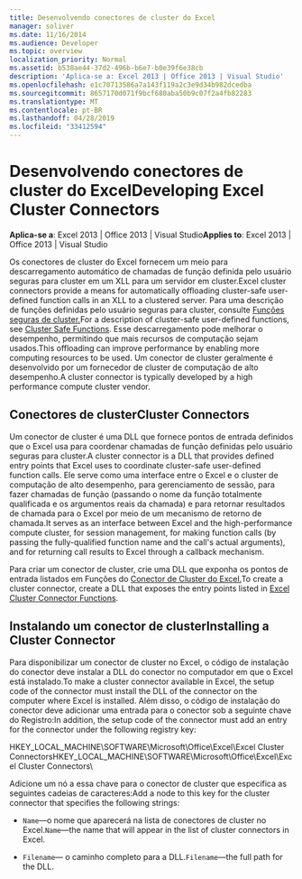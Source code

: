 ```yaml
---
title: Desenvolvendo conectores de cluster do Excel
manager: soliver
ms.date: 11/16/2014
ms.audience: Developer
ms.topic: overview
localization_priority: Normal
ms.assetid: b538ae44-37d2-496b-b6e7-b0e39f6e38cb
description: 'Aplica-se a: Excel 2013 | Office 2013 | Visual Studio'
ms.openlocfilehash: e1c70713586a7a143f119a2c3e9d34b982dcedba
ms.sourcegitcommit: 8657170d071f9bcf680aba50b9c07f2a4fb82283
ms.translationtype: MT
ms.contentlocale: pt-BR
ms.lasthandoff: 04/28/2019
ms.locfileid: "33412594"
---
```

# <a name="developing-excel-cluster-connectors"></a><span data-ttu-id="a1a9a-103">Desenvolvendo conectores de cluster do Excel</span><span class="sxs-lookup"><span data-stu-id="a1a9a-103">Developing Excel Cluster Connectors</span></span>

<span data-ttu-id="a1a9a-104">**Aplica-se a**: Excel 2013 | Office 2013 | Visual Studio</span><span class="sxs-lookup"><span data-stu-id="a1a9a-104">**Applies to**: Excel 2013 | Office 2013 | Visual Studio</span></span> 
  
<span data-ttu-id="a1a9a-105">Os conectores de cluster do Excel fornecem um meio para descarregamento automático de chamadas de função definida pelo usuário seguras para cluster em um XLL para um servidor em cluster.</span><span class="sxs-lookup"><span data-stu-id="a1a9a-105">Excel cluster connectors provide a means for automatically offloading cluster-safe user-defined function calls in an XLL to a clustered server.</span></span> <span data-ttu-id="a1a9a-106">Para uma descrição de funções definidas pelo usuário seguras para cluster, consulte [Funções seguras de cluster.](cluster-safe-functions.md)</span><span class="sxs-lookup"><span data-stu-id="a1a9a-106">For a description of cluster-safe user-defined functions, see [Cluster Safe Functions](cluster-safe-functions.md).</span></span> <span data-ttu-id="a1a9a-107">Esse descarregamento pode melhorar o desempenho, permitindo que mais recursos de computação sejam usados.</span><span class="sxs-lookup"><span data-stu-id="a1a9a-107">This offloading can improve performance by enabling more computing resources to be used.</span></span> <span data-ttu-id="a1a9a-108">Um conector de cluster geralmente é desenvolvido por um fornecedor de cluster de computação de alto desempenho.</span><span class="sxs-lookup"><span data-stu-id="a1a9a-108">A cluster connector is typically developed by a high performance compute cluster vendor.</span></span>
  
## <a name="cluster-connectors"></a><span data-ttu-id="a1a9a-109">Conectores de cluster</span><span class="sxs-lookup"><span data-stu-id="a1a9a-109">Cluster Connectors</span></span>

<span data-ttu-id="a1a9a-110">Um conector de cluster é uma DLL que fornece pontos de entrada definidos que o Excel usa para coordenar chamadas de função definidas pelo usuário seguras para cluster.</span><span class="sxs-lookup"><span data-stu-id="a1a9a-110">A cluster connector is a DLL that provides defined entry points that Excel uses to coordinate cluster-safe user-defined function calls.</span></span> <span data-ttu-id="a1a9a-111">Ele serve como uma interface entre o Excel e o cluster de computação de alto desempenho, para gerenciamento de sessão, para fazer chamadas de função (passando o nome da função totalmente qualificada e os argumentos reais da chamada) e para retornar resultados de chamada para o Excel por meio de um mecanismo de retorno de chamada.</span><span class="sxs-lookup"><span data-stu-id="a1a9a-111">It serves as an interface between Excel and the high-performance compute cluster, for session management, for making function calls (by passing the fully-qualified function name and the call's actual arguments), and for returning call results to Excel through a callback mechanism.</span></span>
  
<span data-ttu-id="a1a9a-112">Para criar um conector de cluster, crie uma DLL que exponha os pontos de entrada listados em Funções do [Conector de Cluster do Excel.](excel-cluster-connector-functions.md)</span><span class="sxs-lookup"><span data-stu-id="a1a9a-112">To create a cluster connector, create a DLL that exposes the entry points listed in [Excel Cluster Connector Functions](excel-cluster-connector-functions.md).</span></span>
  
## <a name="installing-a-cluster-connector"></a><span data-ttu-id="a1a9a-113">Instalando um conector de cluster</span><span class="sxs-lookup"><span data-stu-id="a1a9a-113">Installing a Cluster Connector</span></span>

<span data-ttu-id="a1a9a-114">Para disponibilizar um conector de cluster no Excel, o código de instalação do conector deve instalar a DLL do conector no computador em que o Excel está instalado.</span><span class="sxs-lookup"><span data-stu-id="a1a9a-114">To make a cluster connector available in Excel, the setup code of the connector must install the DLL of the connector on the computer where Excel is installed.</span></span> <span data-ttu-id="a1a9a-115">Além disso, o código de instalação do conector deve adicionar uma entrada para o conector sob a seguinte chave do Registro:</span><span class="sxs-lookup"><span data-stu-id="a1a9a-115">In addition, the setup code of the connector must add an entry for the connector under the following registry key:</span></span>
  
<span data-ttu-id="a1a9a-116">HKEY_LOCAL_MACHINE\SOFTWARE\Microsoft\Office\Excel\Excel Cluster Connectors</span><span class="sxs-lookup"><span data-stu-id="a1a9a-116">HKEY_LOCAL_MACHINE\SOFTWARE\Microsoft\Office\Excel\Excel Cluster Connectors</span></span>\
  
<span data-ttu-id="a1a9a-117">Adicione um nó a essa chave para o conector de cluster que especifica as seguintes cadeias de caracteres:</span><span class="sxs-lookup"><span data-stu-id="a1a9a-117">Add a node to this key for the cluster connector that specifies the following strings:</span></span>
  
-  <span data-ttu-id="a1a9a-118">`Name`—o nome que aparecerá na lista de conectores de cluster no Excel.</span><span class="sxs-lookup"><span data-stu-id="a1a9a-118">`Name`—the name that will appear in the list of cluster connectors in Excel.</span></span>
    
-  <span data-ttu-id="a1a9a-119">`Filename`— o caminho completo para a DLL.</span><span class="sxs-lookup"><span data-stu-id="a1a9a-119">`Filename`—the full path for the DLL.</span></span>
    

